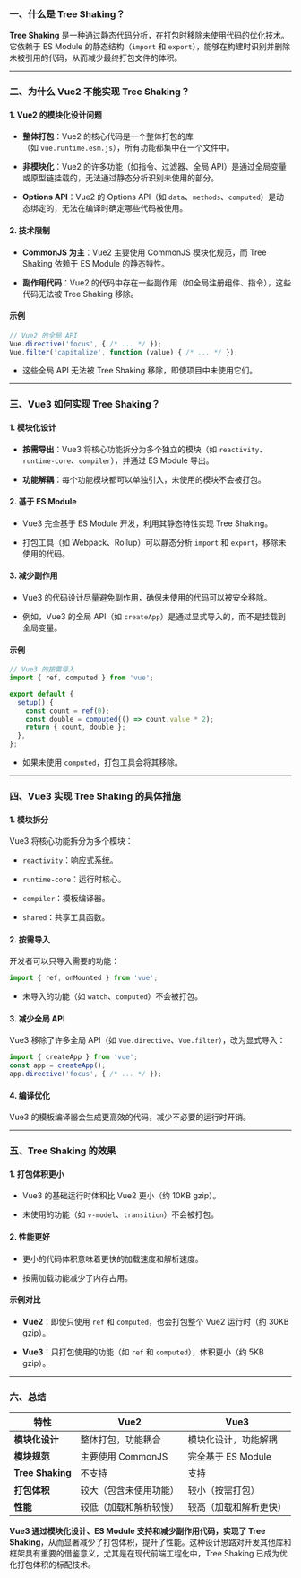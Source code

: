 ### **一、什么是 Tree Shaking？**

**Tree Shaking** 是一种通过静态代码分析，在打包时移除未使用代码的优化技术。它依赖于 ES Module 的静态结构（`import` 和 `export`），能够在构建时识别并删除未被引用的代码，从而减少最终打包文件的体积。

---

### **二、为什么 Vue2 不能实现 Tree Shaking？**

#### **1. Vue2 的模块化设计问题**

- **整体打包**：Vue2 的核心代码是一个整体打包的库（如 `vue.runtime.esm.js`），所有功能都集中在一个文件中。
    
- **非模块化**：Vue2 的许多功能（如指令、过滤器、全局 API）是通过全局变量或原型链挂载的，无法通过静态分析识别未使用的部分。
    
- **Options API**：Vue2 的 Options API（如 `data`、`methods`、`computed`）是动态绑定的，无法在编译时确定哪些代码被使用。
    

#### **2. 技术限制**

- **CommonJS 为主**：Vue2 主要使用 CommonJS 模块化规范，而 Tree Shaking 依赖于 ES Module 的静态特性。
    
- **副作用代码**：Vue2 的代码中存在一些副作用（如全局注册组件、指令），这些代码无法被 Tree Shaking 移除。
    
#### **示例**

```javascript
// Vue2 的全局 API
Vue.directive('focus', { /* ... */ });
Vue.filter('capitalize', function (value) { /* ... */ });
```
- 这些全局 API 无法被 Tree Shaking 移除，即使项目中未使用它们。
    
---

### **三、Vue3 如何实现 Tree Shaking？**

#### **1. 模块化设计**

- **按需导出**：Vue3 将核心功能拆分为多个独立的模块（如 `reactivity`、`runtime-core`、`compiler`），并通过 ES Module 导出。
    
- **功能解耦**：每个功能模块都可以单独引入，未使用的模块不会被打包。
    
#### **2. 基于 ES Module**

- Vue3 完全基于 ES Module 开发，利用其静态特性实现 Tree Shaking。
    
- 打包工具（如 Webpack、Rollup）可以静态分析 `import` 和 `export`，移除未使用的代码。
    

#### **3. 减少副作用**

- Vue3 的代码设计尽量避免副作用，确保未使用的代码可以被安全移除。
    
- 例如，Vue3 的全局 API（如 `createApp`）是通过显式导入的，而不是挂载到全局变量。
    
#### **示例**

```javascript
// Vue3 的按需导入
import { ref, computed } from 'vue';

export default {
  setup() {
    const count = ref(0);
    const double = computed(() => count.value * 2);
    return { count, double };
  },
};
```

- 如果未使用 `computed`，打包工具会将其移除。
    

---

### **四、Vue3 实现 Tree Shaking 的具体措施**

#### **1. 模块拆分**

Vue3 将核心功能拆分为多个模块：

- `reactivity`：响应式系统。
    
- `runtime-core`：运行时核心。
    
- `compiler`：模板编译器。
    
- `shared`：共享工具函数。
    

#### **2. 按需导入**

开发者可以只导入需要的功能：

```javascript
import { ref, onMounted } from 'vue';
```

- 未导入的功能（如 `watch`、`computed`）不会被打包。

#### **3. 减少全局 API**

Vue3 移除了许多全局 API（如 `Vue.directive`、`Vue.filter`），改为显式导入：

```javascript
import { createApp } from 'vue';
const app = createApp();
app.directive('focus', { /* ... */ });

```
#### **4. 编译优化**

Vue3 的模板编译器会生成更高效的代码，减少不必要的运行时开销。

---

### **五、Tree Shaking 的效果**

#### **1. 打包体积更小**

- Vue3 的基础运行时体积比 Vue2 更小（约 10KB gzip）。
    
- 未使用的功能（如 `v-model`、`transition`）不会被打包。
    
#### **2. 性能更好**

- 更小的代码体积意味着更快的加载速度和解析速度。
    
- 按需加载功能减少了内存占用。
    

#### **示例对比**

- **Vue2**：即使只使用 `ref` 和 `computed`，也会打包整个 Vue2 运行时（约 30KB gzip）。
    
- **Vue3**：只打包使用的功能（如 `ref` 和 `computed`），体积更小（约 5KB gzip）。
    

---

### **六、总结**

|**特性**|**Vue2**|**Vue3**|
|---|---|---|
|**模块化设计**|整体打包，功能耦合|模块化设计，功能解耦|
|**模块规范**|主要使用 CommonJS|完全基于 ES Module|
|**Tree Shaking**|不支持|支持|
|**打包体积**|较大（包含未使用功能）|较小（按需打包）|
|**性能**|较低（加载和解析较慢）|较高（加载和解析更快）|

**Vue3 通过模块化设计、ES Module 支持和减少副作用代码，实现了 Tree Shaking**，从而显著减少了打包体积，提升了性能。这种设计思路对开发其他库和框架具有重要的借鉴意义，尤其是在现代前端工程化中，Tree Shaking 已成为优化打包体积的标配技术。